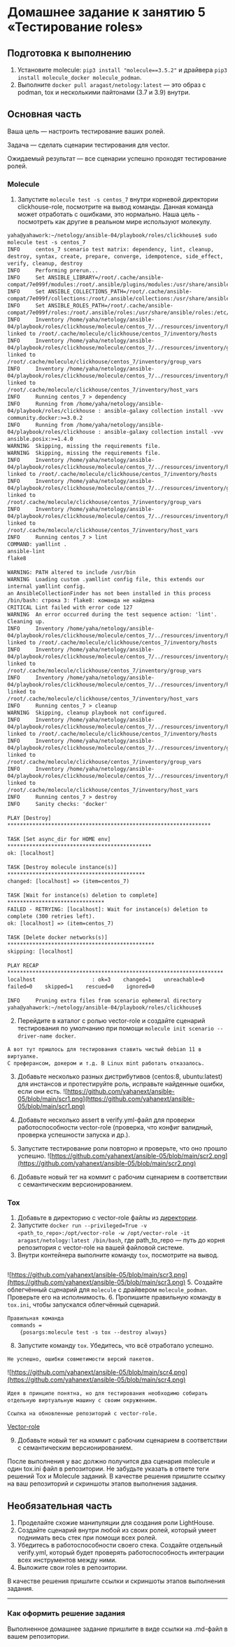 # Домашнее задание к занятию 5 «Тестирование roles»

## Подготовка к выполнению

1. Установите molecule: `pip3 install "molecule==3.5.2"` и драйвера `pip3 install molecule_docker molecule_podman`.
2. Выполните `docker pull aragast/netology:latest` —  это образ с podman, tox и несколькими пайтонами (3.7 и 3.9) внутри.

## Основная часть

Ваша цель — настроить тестирование ваших ролей. 

Задача — сделать сценарии тестирования для vector. 

Ожидаемый результат — все сценарии успешно проходят тестирование ролей.

### Molecule

1. Запустите  `molecule test -s centos_7` внутри корневой директории clickhouse-role, посмотрите на вывод команды. Данная команда может отработать с ошибками, это нормально. Наша цель - посмотреть как другие в реальном мире используют молекулу.
```
yaha@yahawork:~/netology/ansible-04/playbook/roles/clickhouse$ sudo molecule test -s centos_7
INFO     centos_7 scenario test matrix: dependency, lint, cleanup, destroy, syntax, create, prepare, converge, idempotence, side_effect, verify, cleanup, destroy
INFO     Performing prerun...
INFO     Set ANSIBLE_LIBRARY=/root/.cache/ansible-compat/7e099f/modules:/root/.ansible/plugins/modules:/usr/share/ansible/plugins/modules
INFO     Set ANSIBLE_COLLECTIONS_PATH=/root/.cache/ansible-compat/7e099f/collections:/root/.ansible/collections:/usr/share/ansible/collections
INFO     Set ANSIBLE_ROLES_PATH=/root/.cache/ansible-compat/7e099f/roles:/root/.ansible/roles:/usr/share/ansible/roles:/etc/ansible/roles
INFO     Inventory /home/yaha/netology/ansible-04/playbook/roles/clickhouse/molecule/centos_7/../resources/inventory/hosts.yml linked to /root/.cache/molecule/clickhouse/centos_7/inventory/hosts
INFO     Inventory /home/yaha/netology/ansible-04/playbook/roles/clickhouse/molecule/centos_7/../resources/inventory/group_vars/ linked to /root/.cache/molecule/clickhouse/centos_7/inventory/group_vars
INFO     Inventory /home/yaha/netology/ansible-04/playbook/roles/clickhouse/molecule/centos_7/../resources/inventory/host_vars/ linked to /root/.cache/molecule/clickhouse/centos_7/inventory/host_vars
INFO     Running centos_7 > dependency
INFO     Running from /home/yaha/netology/ansible-04/playbook/roles/clickhouse : ansible-galaxy collection install -vvv community.docker:>=3.0.2
INFO     Running from /home/yaha/netology/ansible-04/playbook/roles/clickhouse : ansible-galaxy collection install -vvv ansible.posix:>=1.4.0
WARNING  Skipping, missing the requirements file.
WARNING  Skipping, missing the requirements file.
INFO     Inventory /home/yaha/netology/ansible-04/playbook/roles/clickhouse/molecule/centos_7/../resources/inventory/hosts.yml linked to /root/.cache/molecule/clickhouse/centos_7/inventory/hosts
INFO     Inventory /home/yaha/netology/ansible-04/playbook/roles/clickhouse/molecule/centos_7/../resources/inventory/group_vars/ linked to /root/.cache/molecule/clickhouse/centos_7/inventory/group_vars
INFO     Inventory /home/yaha/netology/ansible-04/playbook/roles/clickhouse/molecule/centos_7/../resources/inventory/host_vars/ linked to /root/.cache/molecule/clickhouse/centos_7/inventory/host_vars
INFO     Running centos_7 > lint
COMMAND: yamllint .
ansible-lint
flake8

WARNING: PATH altered to include /usr/bin
WARNING  Loading custom .yamllint config file, this extends our internal yamllint config.
an AnsibleCollectionFinder has not been installed in this process
/bin/bash: строка 3: flake8: команда не найдена
CRITICAL Lint failed with error code 127
WARNING  An error occurred during the test sequence action: 'lint'. Cleaning up.
INFO     Inventory /home/yaha/netology/ansible-04/playbook/roles/clickhouse/molecule/centos_7/../resources/inventory/hosts.yml linked to /root/.cache/molecule/clickhouse/centos_7/inventory/hosts
INFO     Inventory /home/yaha/netology/ansible-04/playbook/roles/clickhouse/molecule/centos_7/../resources/inventory/group_vars/ linked to /root/.cache/molecule/clickhouse/centos_7/inventory/group_vars
INFO     Inventory /home/yaha/netology/ansible-04/playbook/roles/clickhouse/molecule/centos_7/../resources/inventory/host_vars/ linked to /root/.cache/molecule/clickhouse/centos_7/inventory/host_vars
INFO     Running centos_7 > cleanup
WARNING  Skipping, cleanup playbook not configured.
INFO     Inventory /home/yaha/netology/ansible-04/playbook/roles/clickhouse/molecule/centos_7/../resources/inventory/hosts.yml linked to /root/.cache/molecule/clickhouse/centos_7/inventory/hosts
INFO     Inventory /home/yaha/netology/ansible-04/playbook/roles/clickhouse/molecule/centos_7/../resources/inventory/group_vars/ linked to /root/.cache/molecule/clickhouse/centos_7/inventory/group_vars
INFO     Inventory /home/yaha/netology/ansible-04/playbook/roles/clickhouse/molecule/centos_7/../resources/inventory/host_vars/ linked to /root/.cache/molecule/clickhouse/centos_7/inventory/host_vars
INFO     Running centos_7 > destroy
INFO     Sanity checks: 'docker'

PLAY [Destroy] *****************************************************************

TASK [Set async_dir for HOME env] **********************************************
ok: [localhost]

TASK [Destroy molecule instance(s)] ********************************************
changed: [localhost] => (item=centos_7)

TASK [Wait for instance(s) deletion to complete] *******************************
FAILED - RETRYING: [localhost]: Wait for instance(s) deletion to complete (300 retries left).
ok: [localhost] => (item=centos_7)

TASK [Delete docker networks(s)] ***********************************************
skipping: [localhost]

PLAY RECAP *********************************************************************
localhost                  : ok=3    changed=1    unreachable=0    failed=0    skipped=1    rescued=0    ignored=0

INFO     Pruning extra files from scenario ephemeral directory
yaha@yahawork:~/netology/ansible-04/playbook/roles/clickhouse$ 

```
2. Перейдите в каталог с ролью vector-role и создайте сценарий тестирования по умолчанию при помощи `molecule init scenario --driver-name docker`.
```
А вот тут пришлось для тестирования ставить чистый debian 11 в виртуалке.
С преферансом, докером и т.д. В Linux mint работать отказалось.
```
3. Добавьте несколько разных дистрибутивов (centos:8, ubuntu:latest) для инстансов и протестируйте роль, исправьте найденные ошибки, если они есть.
![https://github.com/yahanext/ansible-05/blob/main/scr1.png](https://github.com/yahanext/ansible-05/blob/main/scr1.png)
4. Добавьте несколько assert в verify.yml-файл для  проверки работоспособности vector-role (проверка, что конфиг валидный, проверка успешности запуска и др.). 
5. Запустите тестирование роли повторно и проверьте, что оно прошло успешно.
![https://github.com/yahanext/ansible-05/blob/main/scr2.png](https://github.com/yahanext/ansible-05/blob/main/scr2.png)

5. Добавьте новый тег на коммит с рабочим сценарием в соответствии с семантическим версионированием.

### Tox

1. Добавьте в директорию с vector-role файлы из [директории](./example).
2. Запустите `docker run --privileged=True -v <path_to_repo>:/opt/vector-role -w /opt/vector-role -it aragast/netology:latest /bin/bash`, где path_to_repo — путь до корня репозитория с vector-role на вашей файловой системе.
3. Внутри контейнера выполните команду `tox`, посмотрите на вывод.
```Ошибка вполне ожидаемая
```
![https://github.com/yahanext/ansible-05/blob/main/scr3.png](https://github.com/yahanext/ansible-05/blob/main/scr3.png)
5. Создайте облегчённый сценарий для `molecule` с драйвером `molecule_podman`. Проверьте его на исполнимость.
6. Пропишите правильную команду в `tox.ini`, чтобы запускался облегчённый сценарий.
```
Правильная команда
 commands =
    {posargs:molecule test -s tox --destroy always}
```
8. Запустите команду `tox`. Убедитесь, что всё отработало успешно.
```
Не успешно, ошибки совметимости версий пакетов.
```
![https://github.com/yahanext/ansible-05/blob/main/scr4.png](https://github.com/yahanext/ansible-05/blob/main/scr4.png)

```
Идея в принципе понятна, но для тестирования необходимо собирать отдельную виртуальную машину с своим окружением.
```
```
Ссылка на обновленные репозиторий с vector-role.
```
[Vector-role](https://github.com/yahanext/vector-role.git) 

9. Добавьте новый тег на коммит с рабочим сценарием в соответствии с семантическим версионированием.

После выполнения у вас должно получится два сценария molecule и один tox.ini файл в репозитории. Не забудьте указать в ответе теги решений Tox и Molecule заданий. В качестве решения пришлите ссылку на  ваш репозиторий и скриншоты этапов выполнения задания. 

## Необязательная часть

1. Проделайте схожие манипуляции для создания роли LightHouse.
2. Создайте сценарий внутри любой из своих ролей, который умеет поднимать весь стек при помощи всех ролей.
3. Убедитесь в работоспособности своего стека. Создайте отдельный verify.yml, который будет проверять работоспособность интеграции всех инструментов между ними.
4. Выложите свои roles в репозитории.

В качестве решения пришлите ссылки и скриншоты этапов выполнения задания.

---

### Как оформить решение задания

Выполненное домашнее задание пришлите в виде ссылки на .md-файл в вашем репозитории.